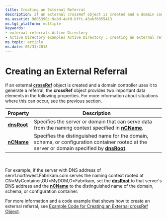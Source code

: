 ```yaml
---
title: Creating an External Referral
description: If an external crossRef object is created and a domain controller uses it to generate a referral, the crossRef object provides two important data elements in the following properties.
ms.assetid: 9805390c-9e8d-4afd-bffc-43abf6055413
ms.tgt_platform: multiple
keywords:
- external referrals Active Directory
- Active Directory examples Active Directory , creating an external referral
ms.topic: article
ms.date: 05/31/2018
---
```


# Creating an External Referral

If an external [**crossRef**](https://msdn.microsoft.com/library/ms681007) object is created and a domain controller uses it to generate a referral, the **crossRef** object provides two important data elements in the following properties. For more information about situations where this can occur, see the previous section.



| Property                           | Description                                                                                                                                                         |
|------------------------------------|---------------------------------------------------------------------------------------------------------------------------------------------------------------------|
| [**dnsRoot**](https://msdn.microsoft.com/library/ms675528) | Specifies the server or domain that can serve data from the naming context specified in [**nCName**](https://msdn.microsoft.com/library/ms678699).                                           |
| [**nCName**](https://msdn.microsoft.com/library/ms678699)   | Specifies the distinguished name for the domain, schema, or configuration container rooted at the server or domain specified by [**dnsRoot**](https://msdn.microsoft.com/library/ms675528). |



 

For example, if the server with DNS address of serv1.northwest.Fabrikam.com serves the naming context rooted at CN=MyContainer,OU=MyDOM,O=Fabrikam, set the [**dnsRoot**](https://msdn.microsoft.com/library/ms675528) to that server's DNS address and the [**nCName**](https://msdn.microsoft.com/library/ms678699) to the distinguished name of the domain, schema, or configuration container.

For more information and a code example that shows how to create an external referral, see [Example Code for Creating an External crossRef Object](example-code-for-creating-an-external-crossref-object.md).

 

 




